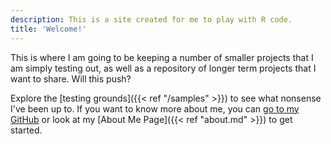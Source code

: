 ```yaml
---
description: This is a site created for me to play with R code.
title: 'Welcome!'
---
```


This is where I am going to be keeping a number of smaller projects that I am simply testing out, as well as a repository of longer term projects that I want to share. Will this push?



Explore the [testing grounds]({{< ref "/samples" >}}) to see what nonsense I've been up to. If you want to know more about me, you can <a target="_blank" href="https://github.com/nijawi">go to my GitHub</a> or look at my [About Me Page]({{< ref "about.md" >}}) to get started.